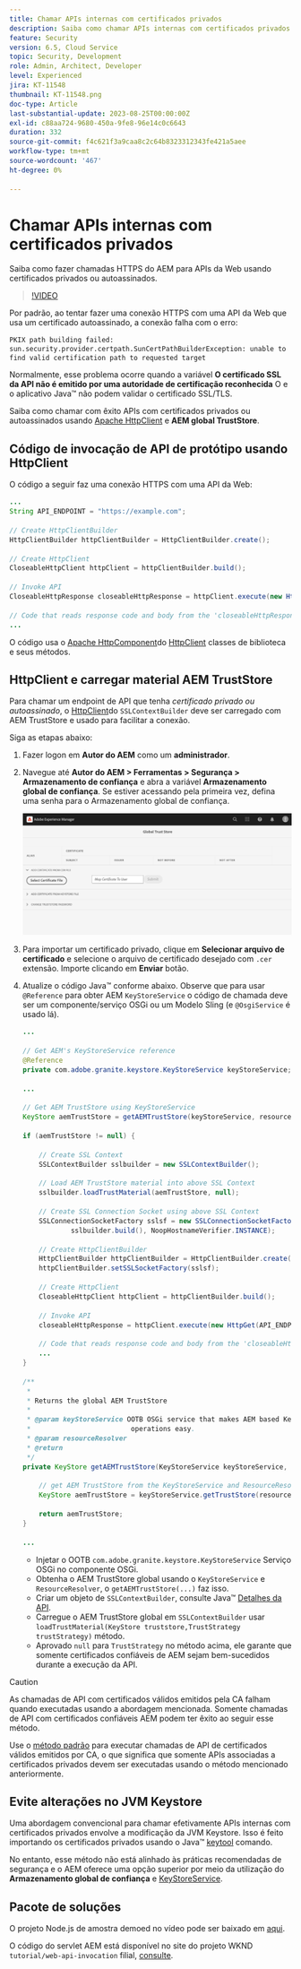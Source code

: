 ```yaml
---
title: Chamar APIs internas com certificados privados
description: Saiba como chamar APIs internas com certificados privados ou autoassinados.
feature: Security
version: 6.5, Cloud Service
topic: Security, Development
role: Admin, Architect, Developer
level: Experienced
jira: KT-11548
thumbnail: KT-11548.png
doc-type: Article
last-substantial-update: 2023-08-25T00:00:00Z
exl-id: c88aa724-9680-450a-9fe8-96e14c0c6643
duration: 332
source-git-commit: f4c621f3a9caa8c2c64b8323312343fe421a5aee
workflow-type: tm+mt
source-wordcount: '467'
ht-degree: 0%

---
```


# Chamar APIs internas com certificados privados

Saiba como fazer chamadas HTTPS do AEM para APIs da Web usando certificados privados ou autoassinados.

>[!VIDEO](https://video.tv.adobe.com/v/3424853?quality=12&learn=on)

Por padrão, ao tentar fazer uma conexão HTTPS com uma API da Web que usa um certificado autoassinado, a conexão falha com o erro:

```
PKIX path building failed: sun.security.provider.certpath.SunCertPathBuilderException: unable to find valid certification path to requested target
```

Normalmente, esse problema ocorre quando a variável **O certificado SSL da API não é emitido por uma autoridade de certificação reconhecida** O e o aplicativo Java™ não podem validar o certificado SSL/TLS.

Saiba como chamar com êxito APIs com certificados privados ou autoassinados usando [Apache HttpClient](https://hc.apache.org/httpcomponents-client-4.5.x/index.html) e **AEM global TrustStore**.


## Código de invocação de API de protótipo usando HttpClient

O código a seguir faz uma conexão HTTPS com uma API da Web:

```java
...
String API_ENDPOINT = "https://example.com";

// Create HttpClientBuilder
HttpClientBuilder httpClientBuilder = HttpClientBuilder.create();

// Create HttpClient
CloseableHttpClient httpClient = httpClientBuilder.build();

// Invoke API
CloseableHttpResponse closeableHttpResponse = httpClient.execute(new HttpGet(API_ENDPOINT));

// Code that reads response code and body from the 'closeableHttpResponse' object
...
```

O código usa o [Apache HttpComponent](https://hc.apache.org/)do [HttpClient](https://hc.apache.org/httpcomponents-client-4.5.x/index.html) classes de biblioteca e seus métodos.


## HttpClient e carregar material AEM TrustStore

Para chamar um endpoint de API que tenha _certificado privado ou autoassinado_, o [HttpClient](https://hc.apache.org/httpcomponents-client-4.5.x/index.html)do `SSLContextBuilder` deve ser carregado com AEM TrustStore e usado para facilitar a conexão.

Siga as etapas abaixo:

1. Fazer logon em **Autor do AEM** como um **administrador**.
1. Navegue até **Autor do AEM > Ferramentas > Segurança > Armazenamento de confiança** e abra a variável **Armazenamento global de confiança**. Se estiver acessando pela primeira vez, defina uma senha para o Armazenamento global de confiança.

   ![Armazenamento global de confiança](assets/internal-api-call/global-trust-store.png)

1. Para importar um certificado privado, clique em **Selecionar arquivo de certificado** e selecione o arquivo de certificado desejado com `.cer` extensão. Importe clicando em **Enviar** botão.

1. Atualize o código Java™ conforme abaixo. Observe que para usar `@Reference` para obter AEM `KeyStoreService` o código de chamada deve ser um componente/serviço OSGi ou um Modelo Sling (e `@OsgiService` é usado lá).

   ```java
   ...
   
   // Get AEM's KeyStoreService reference
   @Reference
   private com.adobe.granite.keystore.KeyStoreService keyStoreService;
   
   ...
   
   // Get AEM TrustStore using KeyStoreService
   KeyStore aemTrustStore = getAEMTrustStore(keyStoreService, resourceResolver);
   
   if (aemTrustStore != null) {
   
       // Create SSL Context
       SSLContextBuilder sslbuilder = new SSLContextBuilder();
   
       // Load AEM TrustStore material into above SSL Context
       sslbuilder.loadTrustMaterial(aemTrustStore, null);
   
       // Create SSL Connection Socket using above SSL Context
       SSLConnectionSocketFactory sslsf = new SSLConnectionSocketFactory(
               sslbuilder.build(), NoopHostnameVerifier.INSTANCE);
   
       // Create HttpClientBuilder
       HttpClientBuilder httpClientBuilder = HttpClientBuilder.create();
       httpClientBuilder.setSSLSocketFactory(sslsf);
   
       // Create HttpClient
       CloseableHttpClient httpClient = httpClientBuilder.build();
   
       // Invoke API
       closeableHttpResponse = httpClient.execute(new HttpGet(API_ENDPOINT));
   
       // Code that reads response code and body from the 'closeableHttpResponse' object
       ...
   } 
   
   /**
    * 
    * Returns the global AEM TrustStore
    * 
    * @param keyStoreService OOTB OSGi service that makes AEM based KeyStore
    *                         operations easy.
    * @param resourceResolver
    * @return
    */
   private KeyStore getAEMTrustStore(KeyStoreService keyStoreService, ResourceResolver resourceResolver) {
   
       // get AEM TrustStore from the KeyStoreService and ResourceResolver
       KeyStore aemTrustStore = keyStoreService.getTrustStore(resourceResolver);
   
       return aemTrustStore;
   }
   
   ...
   ```

   * Injetar o OOTB `com.adobe.granite.keystore.KeyStoreService` Serviço OSGi no componente OSGi.
   * Obtenha o AEM TrustStore global usando o `KeyStoreService` e `ResourceResolver`, o `getAEMTrustStore(...)` faz isso.
   * Criar um objeto de `SSLContextBuilder`, consulte Java™ [Detalhes da API](https://javadoc.io/static/org.apache.httpcomponents/httpcore/4.4.8/index.html?org/apache/http/ssl/SSLContextBuilder.html).
   * Carregue o AEM TrustStore global em `SSLContextBuilder` usar `loadTrustMaterial(KeyStore truststore,TrustStrategy trustStrategy)` método.
   * Aprovado `null` para `TrustStrategy` no método acima, ele garante que somente certificados confiáveis de AEM sejam bem-sucedidos durante a execução da API.


>[!CAUTION]
>
>As chamadas de API com certificados válidos emitidos pela CA falham quando executadas usando a abordagem mencionada. Somente chamadas de API com certificados confiáveis AEM podem ter êxito ao seguir esse método.
>
>Use o [método padrão](#prototypical-api-invocation-code-using-httpclient) para executar chamadas de API de certificados válidos emitidos por CA, o que significa que somente APIs associadas a certificados privados devem ser executadas usando o método mencionado anteriormente.

## Evite alterações no JVM Keystore

Uma abordagem convencional para chamar efetivamente APIs internas com certificados privados envolve a modificação da JVM Keystore. Isso é feito importando os certificados privados usando o Java™ [keytool](https://docs.oracle.com/en/java/javase/11/tools/keytool.html#GUID-5990A2E4-78E3-47B7-AE75-6D1826259549) comando.

No entanto, esse método não está alinhado às práticas recomendadas de segurança e o AEM oferece uma opção superior por meio da utilização do **Armazenamento global de confiança** e [KeyStoreService](https://javadoc.io/doc/com.adobe.aem/aem-sdk-api/latest/com/adobe/granite/keystore/KeyStoreService.html).


## Pacote de soluções

O projeto Node.js de amostra demoed no vídeo pode ser baixado em [aqui](assets/internal-api-call/REST-APIs.zip).

O código do servlet AEM está disponível no site do projeto WKND `tutorial/web-api-invocation` filial, [consulte](https://github.com/adobe/aem-guides-wknd/tree/tutorial/web-api-invocation/core/src/main/java/com/adobe/aem/guides/wknd/core/servlets).
